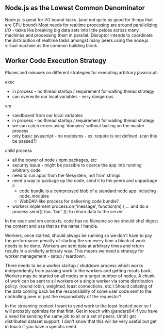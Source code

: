 Node.js as the Lowest Common Denominator
----------------------------------------
Node.js is great for I/O bound tasks. (and not quite as good for things that are CPU bound)
Most needs for realtime processing are around parallelizing I/O - tasks like breaking big 
data sets into little peices across many machines and processing them in parallel. Disruptor
intends to coordinate the distribution of realtime tasks amongst many peers using the 
node.js virtual machine as the common building block.

Worker Code Execution Strategy
------------------------------
Pluses and minuses on different strategies for executing arbitrary javascript:

exec
  * in process - no thread startup / requirement for waiting thread strategy
  * can overwrite our local variables - very dangerous

vm
  * sandboxed from our local variables
  * in process - no thread startup / requirement for waiting thread strategy
  * we can catch errors using 'domains' without bailing on the master process
  * only basic javascript - no nodeisms - ex: require is not defined. (can this be passed?)

child process
  * all the power of node / npm packages, etc
  * security issue - might be possible to coerce the app into running arbitrary code
  * need to run apps from the filesystem, not from strings
  * need a way to package up the code, send it to the peers and unpackage it
    * code bundle is a compressed blob of a standard node app including node_modules
    * WebDAV-like process for delivering code bundle?
  * workers implement process.on('message', function(m) { ... and do a 
    process.send({ foo: 'bar' }); to return data to the server

In the exec and vm contexts, code has no filename so we should sha1 digest the content 
and use that as the name / handle.

Workers, once started, should always be running so we don't have to pay the performance
penalty of starting the vm every time a block of work needs to be done. Workers are sent 
data at arbitrary times and return results in a similarly arbitrary way. This means we 
need a strategy for worker management - setup / teardown.

There needs to be a worker startup / shutdown process which works independently from 
passing work to the workers and getting resuts back. Workers may be started on all nodes 
or a target number of nodes. A chunk of work can be sent to all workers or a single worker
via some distribution policy. (round robin, weighted, least connections, etc.) Should 
collating of the data coming back be the responsibility of some user code sent to the
controlling peer or just the responsibility of the requestor?

In the streaming context I want to send work to the least loaded peer so I will probably
optimize for that first. Get in touch with @anders94 if you have a need for sending the
same job to all or a set of peers. Until I get distributed dataset support, I don't know 
that this will be very useful but get in touch if you have a specific need.
